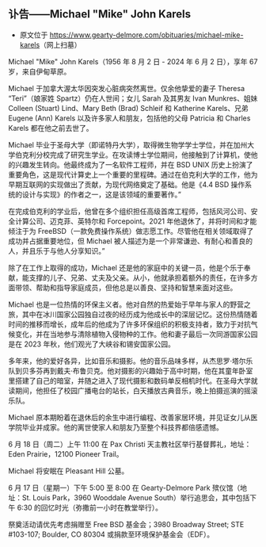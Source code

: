 ## 讣告——Michael "Mike" John Karels

- 原文位于 <https://www.gearty-delmore.com/obituaries/michael-mike-karels>（网上扫墓）

Michael "Mike" John Karels（1956 年 8 月 2 日 - 2024 年 6 月 2 日），享年 67 岁，来自伊甸草原。

Michael 于加拿大渥太华因突发心脏病突然离世。仅余他挚爱的妻子 Theresa “Teri”（娘家姓 Spartz）仍在人世间；女儿 Sarah 及其男友 Ivan Munkres、姐妹 Colleen (Stuart) Lind、Mary Beth (Brad) Schleif 和 Katherine Karels、兄弟 Eugene (Ann) Karels 以及许多家人和朋友，包括他的父母 Patricia 和 Charles Karels 都在他之前去世了。

Michael 毕业于圣母大学（即诺特丹大学），取得微生物学学士学位，并在加州大学伯克利分校完成了研究生学业。在攻读博士学位期间，他接触到了计算机，使他的兴趣发生转向。他最终成为了一名软件工程师，并在 BSD UNIX 历史上扮演了重要角色，这是现代计算史上一个重要的里程碑。通过在伯克利大学的工作，他为早期互联网的实现做出了贡献，为现代网络奠定了基础。他是《4.4 BSD 操作系统的设计与实现》的作者之一，这是该领域的重要著作。”

在完成伯克利的学业后，他曾在多个组织担任高级首席工程师，包括风河公司、安全计算公司、迈克菲、英特尔和 Forcepoint。2021 年他退休了，并将时间和才能倾注于为 FreeBSD（一款免费操作系统）做志愿工作。尽管他在相关领域取得了成功并占据重要地位，但 Michael 被人描述为是一个非常谦逊、有耐心和善良的人，并且乐于与他人分享知识。”

除了在工作上取得的成功，Michael 还是他的家庭中的关键一员，他是个乐于奉献，能支撑的儿子、兄弟、丈夫及父亲。从小，他就承担着额外的责任，在许多方面带领、帮助和指导家庭成员，但他总是以善良、坚持和智慧来面对这些。

Michael 也是一位热情的环保主义者。他对自然的热爱始于早年与家人的野营之旅，其中在冰川国家公园独自过夜的经历成为他成长中的深层记忆。这份热情随着时间的推移而增长，成年后的他成为了许多环保组织的积极支持者，致力于对抗气候变化，并在当地参与清除植物入侵物种的工作。他和妻子最后一次同游国家公园是在 2023 年秋，他们观光了大峡谷和锡安国家公园。

多年来，他的爱好各异，比如音乐和摄影。他的音乐品味多样，从杰思罗·塔尔乐队到贝多芬再到戴夫·布鲁贝克。他对摄影的兴趣始于高中时期，他在其童年卧室里搭建了自己的暗室，并随之进入了现代摄影和数码单反相机时代。在圣母大学就读期间，他担任了校园广播电台的站长，白天播放古典音乐，晚上拍摄巡演的摇滚乐队。

Michael 原本期盼着在退休后的余生中进行编程、改善家居环境，并见证女儿从医学院毕业并成家。他的离世使家人和朋友乃至整个科技界都倍感遗憾。

6 月 18 日（周二）上午 11:00 在 Pax Christi 天主教社区举行基督葬礼，地址：Eden Prairie，12100 Pioneer Trail。

Michael 将安眠在 Pleasant Hill 公墓。

6 月 17 日（星期一）下午 5:00 至 8:00 在 Gearty-Delmore Park 殡仪馆（地址：St. Louis Park，3960 Wooddale Avenue South）举行追思会，其中包括下午 6:30 的回忆时光（弥撒前一小时在教堂举行）。

祭奠活动请优先考虑捐赠至 Free BSD 基金会；3980 Broadway Street; STE #103-107; Boulder, CO 80304 或捐款至环境保护基金会（EDF）。
